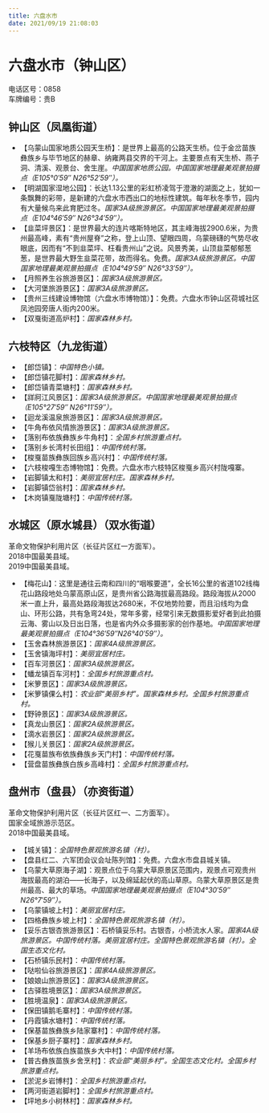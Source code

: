 ```yaml
---
title: 六盘水市  
date: 2021/09/19 21:08:03  
---
```

  
# 六盘水市（钟山区）  
电话区号：0858  
车牌编号：贵B  

## 钟山区（凤凰街道）  
* 【乌蒙山国家地质公园天生桥】：是世界上最高的公路天生桥。位于金岔苗族彝族乡与毕节地区的赫章、纳雍两县交界的干河上。主要景点有天生桥、燕子洞、清溪、观景台、舍生崖。*中国国家地质公园。中国国家地理最美观景拍摄点（E105°0′59″ N26°52′59″）。*  
* 【明湖国家湿地公园】：长达1.13公里的彩虹桥凌驾于澄澈的湖面之上，犹如一条飘舞的彩带，是新建的六盘水市西出口的地标性建筑。每年秋冬季节，园内有大量候鸟来此育肥过冬。*国家3A级旅游景区。中国国家地理最美观景拍摄点（E104°46′59″ N26°34′59″）。*  
* 【韭菜坪景区】：是世界最大的连片喀斯特地区，其主峰海拔2900.6米，为贵州最高峰，素有“贵州屋脊”之称，登上山顶、望眼四周，乌蒙磅礴的气势尽收眼底，因而有“不到韭菜坪、枉看贵州山”之说。风景秀美，山顶韭菜郁郁葱葱，是世界最大野生韭菜花带，故而得名。免费。*国家3A级旅游景区。中国国家地理最美观景拍摄点（E104°49′59″ N26°33′59″）。*  
* 【月照养生谷旅游景区】：*国家3A级旅游景区。*  
* 【大河堡旅游景区】：*国家3A级旅游景区。*  
* 【贵州三线建设博物馆（六盘水市博物馆）】：免费。六盘水市钟山区荷城社区凤池园旁唐人街内200米。  
* 【双戛街道高炉村】：*国家森林乡村。*  

## 六枝特区（九龙街道）  
* 【郎岱镇】：*中国特色小镇。*  
* 【郎岱镇花脚村】：*国家森林乡村。*  
* 【郎岱镇青菜塘村】：*国家森林乡村。*  
* 【牂牁江风景区】：*国家3A级旅游景区。中国国家地理最美观景拍摄点（E105°27′59″ N26°11′59″）。*   
* 【迴龙溪温泉旅游景区】：*国家3A级旅游景区。*  
* 【牛角布依风情旅游景区】：*国家3A级旅游景区。*  
* 【落别布依族彝族乡牛角村】：*全国乡村旅游重点村。*  
* 【落别乡长湾村长田组】：*中国传统村落。*  
* 【梭戛苗族彝族回族乡高兴村】：*中国传统村落。*  
* 【六枝梭嘎生态博物馆】：免费。六盘水市六枝特区梭戛乡高兴村陇嘎寨。  
* 【岩脚镇太和村】：*美丽宜居村庄。国家森林乡村。*  
* 【岩脚镇岱翁村】：*国家森林乡村。*  
* 【木岗镇戛陇塘村】：*中国传统村落。*  

## 水城区（原水城县）（双水街道）  
革命文物保护利用片区（长征片区红一方面军）。  
2018中国最美县域。  
2019中国最美县域。  
* 【梅花山】：这里是通往云南和四川的“咽喉要道”，全长16公里的省道102线梅花山路段地处乌蒙高原山区，是贵州省公路海拔最高路段。路段海拔从2000米一直上升，最高处路段海拔达2680米，不仅地势险要，而且沿线均为盘山、环形公路，共有急弯24处，常年多雾，经常引来无数摄影爱好者到此拍摄云海、雾山以及日出日落，也是省内外众多摄影家的创作基地。*中国国家地理最美观景拍摄点（E104°36′59″N26°40′59″）。*  
* 【玉舍森林旅游景区】：*国家4A级旅游景区。*  
* 【玉舍镇海坪村】：*美丽宜居村庄。*  
* 【百车河景区】：*国家3A级旅游景区。*  
* 【蟠龙镇百车河村】：*全国乡村旅游重点村。*  
* 【米箩景区】：*国家3A级旅游景区。*  
* 【米箩镇倮么村】：*农业部“美丽乡村”。国家森林乡村。全国乡村旅游重点村。*  
* 【野钟景区】：*国家3A级旅游景区。*  
* 【真龙山景区】：*国家2A级旅游景区。*  
* 【滴水岩景区】：*国家2A级旅游景区。*  
* 【猴儿关景区】：*国家2A级旅游景区。*  
* 【花戛苗族布依族彝族乡天门村】：*中国传统村落。*  
* 【营盘苗族彝族白族乡高峰村】：*全国乡村旅游重点村。*  

## 盘州市（盘县）（亦资街道）  
革命文物保护利用片区（长征片区红一、二方面军）。  
国家全域旅游示范区。  
2018中国最美县域。  
* 【城关镇】：*全国特色景观旅游名镇（村）。*  
* 【盘县红二、六军团会议会址陈列馆】：免费。六盘水市盘县城关镇。  
* 【乌蒙大草原海子湖】：观景点位于乌蒙大草原景区范围内，观景点可观贵州海拔最高的湖泊——长海子，以及绵延起伏的高山草原。乌蒙大草原景区是贵州最高、最大的草场。*中国国家地理最美观景拍摄点（E104°30′59″ N26°7′59″）。*  
* 【乌蒙镇坡上村】：*美丽宜居村庄。*  
* 【四格彝族乡坡上村】：*全国特色景观旅游名镇（村）。*  
* 【妥乐古银杏旅游景区】：石桥镇妥乐村。古银杏，小桥流水人家。*国家4A级旅游景区。中国传统村落。美丽宜居村庄。全国特色景观旅游名镇（村）。全国生态文化村。*  
* 【石桥镇乐民村】：*中国传统村落。*  
* 【哒啦仙谷旅游景区】：*国家4A级旅游景区。*  
* 【娘娘山旅游景区】：*国家3A级旅游景区。*  
* 【古驿胜境景区】：*国家3A级旅游景区。*  
* 【胜境温泉】：*国家3A级旅游景区。*  
* 【保田镇鹅毛寨村】：*中国传统村落。*  
* 【丹霞镇水塘村】：*中国传统村落。*  
* 【保基苗族彝族乡陆家寨村】：*中国传统村落。*  
* 【保基乡厨子寨村】：*国家森林乡村。*  
* 【羊场布依族白族苗族乡大中村】：*中国传统村落。*  
* 【普古彝族苗族乡舍烹村】：*农业部“美丽乡村”。全国生态文化村。全国乡村旅游重点村。*  
* 【淤泥乡岩博村】：*全国乡村旅游重点村。*  
* 【两河街道岩脚村】：*全国乡村旅游重点村。*  
* 【坪地乡小树林村】：*国家森林乡村。*  
